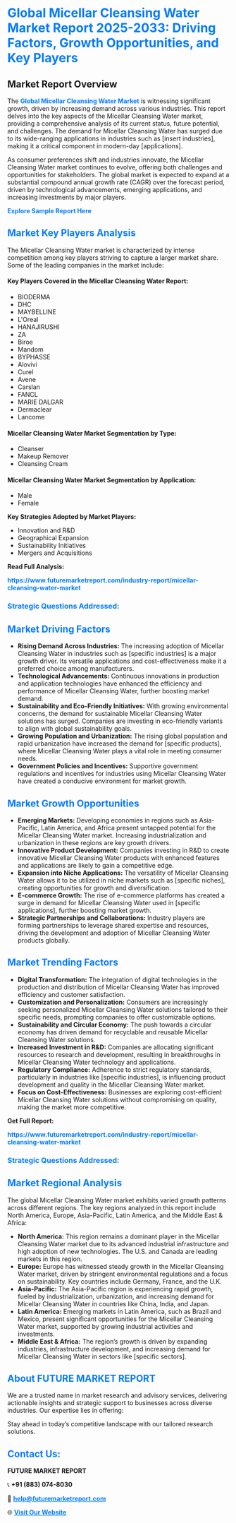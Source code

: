 <h1 style="color: #007BFF;">Global Micellar Cleansing Water Market Report 2025-2033: Driving Factors, Growth Opportunities, and Key Players</h1>

<section id="overview">
<h2>Market Report Overview</h2>
<p>The <a href="https://www.futuremarketreport.com/industry-report/micellar-cleansing-water-market" style="color: #007BFF; text-decoration: none;"><strong>Global Micellar Cleansing Water Market</strong></a> is witnessing significant growth, driven by increasing demand across various industries. This report delves into the key aspects of the Micellar Cleansing Water market, providing a comprehensive analysis of its current status, future potential, and challenges. The demand for Micellar Cleansing Water has surged due to its wide-ranging applications in industries such as [insert industries], making it a critical component in modern-day [applications].</p>
<p>As consumer preferences shift and industries innovate, the Micellar Cleansing Water market continues to evolve, offering both challenges and opportunities for stakeholders. The global market is expected to expand at a substantial compound annual growth rate (CAGR) over the forecast period, driven by technological advancements, emerging applications, and increasing investments by major players.</p>
</section>

<section id="overview">
<p><a href="https://www.futuremarketreport.com/request-sample/reportId=58770" style="color: #007BFF; text-decoration: none;"><strong>Explore Sample Report Here</strong></a></p>
</section>

<section id="key-players">
<h2 style="color: #007BFF;">Market Key Players Analysis</h2>
<p>The Micellar Cleansing Water market is characterized by intense competition among key players striving to capture a larger market share. Some of the leading companies in the market include:</p>
<h4>Key Players Covered in the Micellar Cleansing Water Report:</h4>
<ul><li>BIODERMA</li><li>DHC</li><li>MAYBELLINE</li><li>L&#039;Oreal</li><li>HANAJIRUSHI</li><li>ZA</li><li>Biroe</li><li>Mandom</li><li>BYPHASSE</li><li>Alovivi</li><li>Curel</li><li>Avene</li><li>Carslan</li><li>FANCL</li><li>MARIE DALGAR</li><li>Dermaclear</li><li>Lancome</li></ul>
<h4>Micellar Cleansing Water Market Segmentation by Type:</h4>
<ul><li>Cleanser</li><li>Makeup Remover</li><li>Cleansing Cream</li></ul>

<h4>Micellar Cleansing Water Market Segmentation by Application:</h4>
<ul><li>Male</li><li>Female</li></ul>
<p><strong>Key Strategies Adopted by Market Players:</strong></p>
<ul>
<li>Innovation and R&D</li>
<li>Geographical Expansion</li>
<li>Sustainability Initiatives</li>
<li>Mergers and Acquisitions</li>
</ul>
</section>

<section>
<p><strong>Read Full Analysis: </strong></p><a href="https://www.futuremarketreport.com/industry-report/micellar-cleansing-water-market" style="color: #007BFF; text-decoration: none;"><strong>https://www.futuremarketreport.com/industry-report/micellar-cleansing-water-market</strong></a>
<h3 style="color: #007BFF;">Strategic Questions Addressed:</h3>
</section>

<section id="driving-factors">
<h2 style="color: #007BFF;">Market Driving Factors</h2>
<ul>
<li><strong>Rising Demand Across Industries:</strong> The increasing adoption of Micellar Cleansing Water in industries such as [specific industries] is a major growth driver. Its versatile applications and cost-effectiveness make it a preferred choice among manufacturers.</li>
<li><strong>Technological Advancements:</strong> Continuous innovations in production and application technologies have enhanced the efficiency and performance of Micellar Cleansing Water, further boosting market demand.</li>
<li><strong>Sustainability and Eco-Friendly Initiatives:</strong> With growing environmental concerns, the demand for sustainable Micellar Cleansing Water solutions has surged. Companies are investing in eco-friendly variants to align with global sustainability goals.</li>
<li><strong>Growing Population and Urbanization:</strong> The rising global population and rapid urbanization have increased the demand for [specific products], where Micellar Cleansing Water plays a vital role in meeting consumer needs.</li>
<li><strong>Government Policies and Incentives:</strong> Supportive government regulations and incentives for industries using Micellar Cleansing Water have created a conducive environment for market growth.</li>
</ul>
</section>

<section id="growth-opportunities">
<h2 style="color: #007BFF;">Market Growth Opportunities</h2>
<ul>
<li><strong>Emerging Markets:</strong> Developing economies in regions such as Asia-Pacific, Latin America, and Africa present untapped potential for the Micellar Cleansing Water market. Increasing industrialization and urbanization in these regions are key growth drivers.</li>
<li><strong>Innovative Product Development:</strong> Companies investing in R&D to create innovative Micellar Cleansing Water products with enhanced features and applications are likely to gain a competitive edge.</li>
<li><strong>Expansion into Niche Applications:</strong> The versatility of Micellar Cleansing Water allows it to be utilized in niche markets such as [specific niches], creating opportunities for growth and diversification.</li>
<li><strong>E-commerce Growth:</strong> The rise of e-commerce platforms has created a surge in demand for Micellar Cleansing Water used in [specific applications], further boosting market growth.</li>
<li><strong>Strategic Partnerships and Collaborations:</strong> Industry players are forming partnerships to leverage shared expertise and resources, driving the development and adoption of Micellar Cleansing Water products globally.</li>
</ul>
</section>

<section id="trending-factors">
<h2 style="color: #007BFF;">Market Trending Factors</h2>
<ul>
<li><strong>Digital Transformation:</strong> The integration of digital technologies in the production and distribution of Micellar Cleansing Water has improved efficiency and customer satisfaction.</li>
<li><strong>Customization and Personalization:</strong> Consumers are increasingly seeking personalized Micellar Cleansing Water solutions tailored to their specific needs, prompting companies to offer customizable options.</li>
<li><strong>Sustainability and Circular Economy:</strong> The push towards a circular economy has driven demand for recyclable and reusable Micellar Cleansing Water solutions.</li>
<li><strong>Increased Investment in R&D:</strong> Companies are allocating significant resources to research and development, resulting in breakthroughs in Micellar Cleansing Water technology and applications.</li>
<li><strong>Regulatory Compliance:</strong> Adherence to strict regulatory standards, particularly in industries like [specific industries], is influencing product development and quality in the Micellar Cleansing Water market.</li>
<li><strong>Focus on Cost-Effectiveness:</strong> Businesses are exploring cost-efficient Micellar Cleansing Water solutions without compromising on quality, making the market more competitive.</li>
</ul>
</section>

<section>
<p><strong>Get Full Report: </strong></p><a href="https://www.futuremarketreport.com/industry-report/micellar-cleansing-water-market" style="color: #007BFF; text-decoration: none;"><strong>https://www.futuremarketreport.com/industry-report/micellar-cleansing-water-market</strong></a>
<h3 style="color: #007BFF;">Strategic Questions Addressed:</h3>
</section>


<section id="regional-analysis">
<h2 style="color: #007BFF;">Market Regional Analysis</h2>
<p>The global Micellar Cleansing Water market exhibits varied growth patterns across different regions. The key regions analyzed in this report include North America, Europe, Asia-Pacific, Latin America, and the Middle East & Africa:</p>
<ul>
<li><strong>North America:</strong> This region remains a dominant player in the Micellar Cleansing Water market due to its advanced industrial infrastructure and high adoption of new technologies. The U.S. and Canada are leading markets in this region.</li>
<li><strong>Europe:</strong> Europe has witnessed steady growth in the Micellar Cleansing Water market, driven by stringent environmental regulations and a focus on sustainability. Key countries include Germany, France, and the U.K.</li>
<li><strong>Asia-Pacific:</strong> The Asia-Pacific region is experiencing rapid growth, fueled by industrialization, urbanization, and increasing demand for Micellar Cleansing Water in countries like China, India, and Japan.</li>
<li><strong>Latin America:</strong> Emerging markets in Latin America, such as Brazil and Mexico, present significant opportunities for the Micellar Cleansing Water market, supported by growing industrial activities and investments.</li>
<li><strong>Middle East & Africa:</strong> The region’s growth is driven by expanding industries, infrastructure development, and increasing demand for Micellar Cleansing Water in sectors like [specific sectors].</li>
</ul>
</section>

<footer>
<h2 style="color: #007BFF;">About FUTURE MARKET REPORT</h2>
<p>We are a trusted name in market research and advisory services, delivering actionable insights and strategic support to businesses across diverse industries. Our expertise lies in offering:</p>

<p>Stay ahead in today’s competitive landscape with our tailored research solutions.</p>

<h2 style="color: #007BFF;">Contact Us:</h2>
<p><strong>FUTURE MARKET REPORT</strong></p>
<p>📞 <strong>+91 (883) 074-8030</strong></p>
<p>📧 <strong><a href="mailto:help@futuremarketreport.com" style="color: #007BFF;">help@futuremarketreport.com</a></strong></p>
<p>🌐 <strong><a href="https://www.futuremarketreport.com/" style="color: #007BFF;">Visit Our Website</a></strong></p>
</footer>